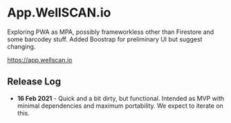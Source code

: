 # App.WellSCAN.io
Exploring PWA as MPA, possibly frameworkless other than Firestore and some barcodey stuff. Added Boostrap for preliminary UI but suggest changing.

https://app.wellscan.io

## Release Log
* **16 Feb 2021** - Quick and a bit dirty, but functional. Intended as MVP with minimal dependencies and maximum portability. We expect to iterate on this.
